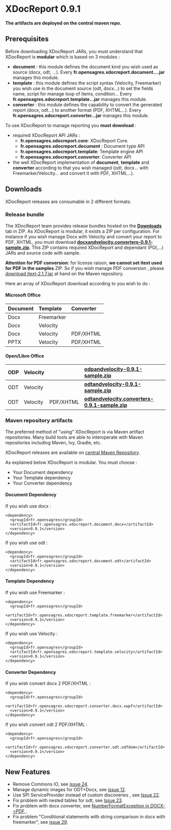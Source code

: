 # XDocReport 0.9.1 #


**The artifacts are deployed on the central maven repo.**


## Prerequisites ##

Before downloading XDocReport JARs, you must understand that XDocReport is **modular** which is based on 3 modules :

  * **document** : this module defines the document kind you wish used as source (docx, odt, ...). Every **fr.opensagres.xdocreport.document....jar** manages this module.
  * **template** : this module defines the script syntax (Velocity, Freemarker) you wish use in the document source (odt, docx...) to set the fields name, script for manage loop of items, condition... Every **fr.opensagres.xdocreport.template...jar** manages this module.
  * **converter** : this module defines the capability to convert the generated report (docx, odt...) to another format (PDF, XHTML...). Every **fr.opensagres.xdocreport.converter...jar** manages this module.

To use XDocReport to manage reporting you **must download** :

  * required XDocReport API JARs :
    * **fr.opensagres.xdocreport.core**: XDocReport Core.
    * **fr.opensagres.xdocreport.document** : Document type API
    * **fr.opensagres.xdocreport.template**: Template engine API
    * **fr.opensagres.xdocreport.converter**: Converter API
  * the well XDocReport implementation of **document**, **template** and **converter** according to that you wish managed (odt, docx... with Freemarker/Velocity... and convert it with PDF, XHTML...).

## Downloads ##

XDocReport releases are consumable in 2 different formats:

### Release bundle ###

The XDocReport team provides release bundles hosted on the **[Downloads](http://code.google.com/p/xdocreport/downloads/list)** tab in ZIP. As XDocReport is modular, it exists a ZIP per configuration. For instance if you wish manage Docx with Velocity and convert your report to PDF, XHTML, you must download **[docxandvelocity.converters-0.9.1-sample.zip](http://code.google.com/p/xdocreport/downloads/list)**. This ZIP contains required XDocReport and dependant (POI,...) JARs and source code with sample.

**Attention for PDF conversion**: for license raison, **we cannot set itext used for PDF in the samples** ZIP. So if you wish manage PDF conversion , please [download itext-2.1.7.jar](http://search.maven.org/#artifactdetails|com.lowagie|itext|2.1.7|jar) at hand on the Maven repository.

Here an array of XDocReport download according to you wish to do :

#### Microsoft Office ####

| **Document** | **Template** | **Converter** |
|:-------------|:-------------|:--------------|
| Docx       | Freemarker |     | **[docxandfreemarker-0.9.1-sample.zip](http://code.google.com/p/xdocreport/downloads/list)** |
| Docx       | Velocity |       | **[docxandvelocity-0.9.1-sample.zip](http://code.google.com/p/xdocreport/downloads/list)** |
| Docx       | Velocity |     PDF/XHTML      | **[docxandvelocity.converters-0.9.1-sample.zip](http://code.google.com/p/xdocreport/downloads/list)** |
| PPTX       | Velocity |     PDF/XHTML      | **[pptxandvelocity-0.9.1-sample.zip](http://code.google.com/p/xdocreport/downloads/list)** |

#### Open/Libre Office ####

| ODP       | Velocity |      | **[odpandvelocity-0.9.1-sample.zip](http://code.google.com/p/xdocreport/downloads/list)** |
|:----------|:---------|:-----|:------------------------------------------------------------------------------------------|
| ODT       | Velocity |      | **[odtandvelocity-0.9.1-sample.zip](http://code.google.com/p/xdocreport/downloads/list)** |
| ODT       | Velocity |     PDF/XHTML      | **[odtandvelocity.converters-0.9.1-sample.zip](http://code.google.com/p/xdocreport/downloads/list)** |

### Maven repository artifacts ###

The preferred method of "using" XDocReport is via Maven artifact repositories. Many build tools are able to interoperate with Maven repositories including Maven, Ivy, Gradle, etc.

XDocReport releases are available on [central Maven Repository](http://search.maven.org/#search|ga|1|xdocreport).

As explained below XDocReport is modular. You must choose :

  * Your Document dependency
  * Your Template dependency
  * Your Converter dependency

#### Document Dependency ####

If you wish use docx :

```
<dependency>
  <groupId>fr.opensagres</groupId>
  <artifactId>fr.opensagres.xdocreport.document.docx</artifactId>
  <version>0.9.1</version>
</dependency>
```

If you wish use odt :

```
<dependency>
  <groupId>fr.opensagres</groupId>
  <artifactId>fr.opensagres.xdocreport.document.odt</artifactId>
  <version>0.9.1</version>
</dependency>
```

#### Template Dependency ####

If you wish use Freemarker :

```
<dependency>
  <groupId>fr.opensagres</groupId>
  <artifactId>fr.opensagres.xdocreport.template.freemarker</artifactId>
  <version>0.9.1</version>
</dependency>
```

If you wish use Velocity :

```
<dependency>
  <groupId>fr.opensagres</groupId>
  <artifactId>fr.opensagres.xdocreport.template.velocity</artifactId>
  <version>0.9.1</version>
</dependency>
```

#### Converter Dependency ####

If you wish convert docx 2 PDF/XHTML :

```
<dependency>
  <groupId>fr.opensagres</groupId>
  <artifactId>fr.opensagres.xdocreport.converter.docx.xwpf</artifactId>
  <version>0.9.1</version>
</dependency>
```

If you wish convert odt 2 PDF/XHTML  :

```
<dependency>
  <groupId>fr.opensagres</groupId>
  <artifactId>fr.opensagres.xdocreport.converter.odt.odfdom</artifactId>
  <version>0.9.1</version>
</dependency>
```

## New Features ##

  * Remove Commons IO, see [issue 24](http://code.google.com/p/xdocreport/issues/detail?id=24).
  * Manage dynamic images for ODT+Docx, see [issue 12](http://code.google.com/p/xdocreport/issues/detail?id=12).
  * Use SPI ServiceProvider instead of custom discoveries , see [Issue 22](http://code.google.com/p/xdocreport/issues/detail?id=22).
  * Fix problem with nested tables for odt, see [Issue 23](http://code.google.com/p/xdocreport/issues/detail?id=23).
  * Fix problem with docx converter, see [NumberFormatException in DOCX->PDF ](http://groups.google.com/group/xdocreport/browse_thread/thread/70adacb241e898f3).
  * Fix problem "Conditional statements with string comparison in docx with freemarker", see [issue 29](http://code.google.com/p/xdocreport/issues/detail?id=29).